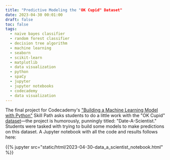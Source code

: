 ```yaml
---
title: "Predictive Modeling the "OK Cupid" Dataset"
date: 2023-04-30 00:01:00
draft: false
toc: false
tags:
  - naive bayes classifier
  - random forest classifier
  - decision tree algorithm
  - machine learning
  - seaborn
  - scikit-learn
  - matplotlib
  - data visualization
  - python
  - spaCy
  - jupyter
  - jupyter notebooks
  - codecademy
  - data visualization
---
```


The final project for Codecademy's ["Building a Machine Learning Model with Python"](https://www.codecademy.com/learn/paths/machine-learning) Skill Path asks students to do a little work with the "OK Cupid" [dataset](https://www.kaggle.com/datasets/andrewmvd/okcupid-profiles)—the project is humorously, punningly titled: "Date-A-Scientist." Students were tasked with trying to build some models to make predictions on this dataset. A Jupyter notebook with all the code and results follows here:


{{% jupyter src="static/html/2023-04-30-data_a_scientist_notebook.html" %}}